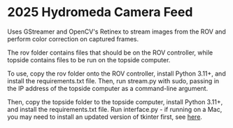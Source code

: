# 2025 Hydromeda Camera Feed

Uses GStreamer and OpenCV's Retinex to stream images from the ROV and
perform color correction on captured frames.

The rov folder contains files that should be on the ROV controller, while
topside contains files to be run on the topside computer.

To use, copy the rov folder onto the ROV controller, install Python 3.11+,
and install the requirements.txt file. Then, run stream.py with sudo, passing
in the IP address of the topside computer as a command-line argument.

Then, copy the topside folder to the topside computer, install Python 3.11+,
and install the requirements.txt file. Run interface.py - if running on a Mac,
you may need to install an updated version of tkinter first, see [here](https://stackoverflow.com/a/60469203).
